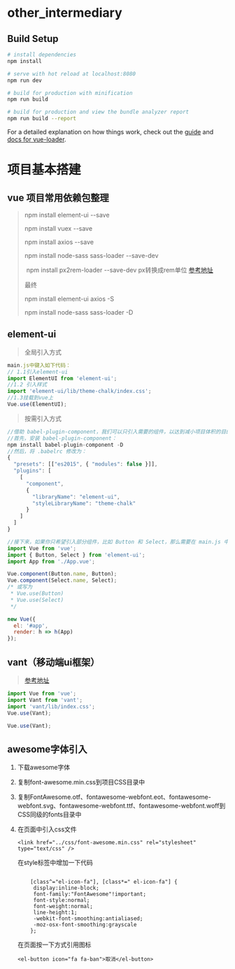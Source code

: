 # other_intermediary

> 

## Build Setup

``` bash
# install dependencies
npm install

# serve with hot reload at localhost:8080
npm run dev

# build for production with minification
npm run build

# build for production and view the bundle analyzer report
npm run build --report
```

For a detailed explanation on how things work, check out the [guide](http://vuejs-templates.github.io/webpack/) and [docs for vue-loader](http://vuejs.github.io/vue-loader).

# 项目基本搭建

## vue 项目常用依赖包整理

> npm install element-ui --save
>
> npm install vuex --save
>
> npm install axios --save
>
> npm install node-sass sass-loader --save-dev
>
>  npm install px2rem-loader --save-dev  px转换成rem单位  [参考地址](https://segmentfault.com/a/1190000015238394)
>
> 
>
> 最终
>
> npm install element-ui  axios -S
>
> npm install node-sass sass-loader -D

## element-ui

> 全局引入方式

```javascript
main.js中键入如下代码：
// 1.1引入element-ui
import ElementUI from 'element-ui';
//1.2 引入样式
import 'element-ui/lib/theme-chalk/index.css';
//1.3挂载到vue上
Vue.use(ElementUI);
```

> 按需引入方式

```javascript
//借助 babel-plugin-component，我们可以只引入需要的组件，以达到减小项目体积的目的
//首先，安装 babel-plugin-component：
npm install babel-plugin-component -D
//然后，将 .babelrc 修改为：
{
  "presets": [["es2015", { "modules": false }]],
  "plugins": [
    [
      "component",
      {
        "libraryName": "element-ui",
        "styleLibraryName": "theme-chalk"
      }
    ]
  ]
}

//接下来，如果你只希望引入部分组件，比如 Button 和 Select，那么需要在 main.js 中写入以下内容：
import Vue from 'vue';
import { Button, Select } from 'element-ui';
import App from './App.vue';

Vue.component(Button.name, Button);
Vue.component(Select.name, Select);
/* 或写为
 * Vue.use(Button)
 * Vue.use(Select)
 */

new Vue({
  el: '#app',
  render: h => h(App)
});
```

## vant（移动端ui框架）

> [参考地址](https://youzan.github.io/vant/#/zh-CN/quickstart)

```javascript
import Vue from 'vue';
import Vant from 'vant';
import 'vant/lib/index.css';
Vue.use(Vant);

Vue.use(Vant);
```

## awesome字体引入

1. 下载awesome字体

2. 复制font-awesome.min.css到项目CSS目录中 

3. 复制FontAwesome.otf、fontawesome-webfont.eot、fontawesome-webfont.svg、fontawesome-webfont.ttf、fontawesome-webfont.woff到CSS同级的fonts目录中 

4. 在页面中引入css文件 

   ```
   <link href="../css/font-awesome.min.css" rel="stylesheet" type="text/css" />
   ```

   在style标签中增加一下代码 

   ```
   
       [class^="el-icon-fa"], [class*=" el-icon-fa"] {
   		display:inline-block;
   		font-family:"FontAwesome"!important;
   		font-style:normal;
   		font-weight:normal;
   		line-height:1;
   		-webkit-font-smoothing:antialiased;
   		-moz-osx-font-smoothing:grayscale
       };
   ```

   在页面按一下方式引用图标 

   ```	
   <el-button icon="fa fa-ban">取消</el-button>
   ```

   

